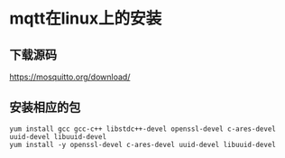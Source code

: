 # mqtt在linux上的安装

## 下载源码
https://mosquitto.org/download/



## 安装相应的包
```
yum install gcc gcc-c++ libstdc++-devel openssl-devel c-ares-devel uuid-devel libuuid-devel
yum install -y openssl-devel c-ares-devel uuid-devel libuuid-devel
```
